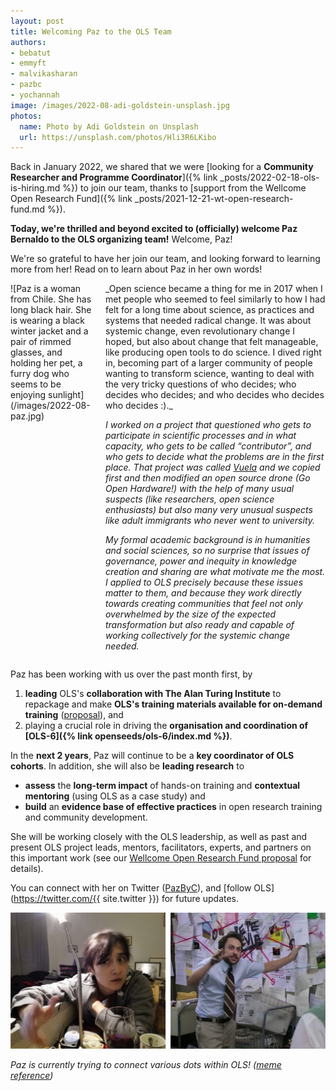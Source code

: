 ```yaml
---
layout: post
title: Welcoming Paz to the OLS Team
authors:
- bebatut
- emmyft
- malvikasharan
- pazbc
- yochannah
image: /images/2022-08-adi-goldstein-unsplash.jpg
photos:
  name: Photo by Adi Goldstein on Unsplash
  url: https://unsplash.com/photos/Hli3R6LKibo
---
```


Back in January 2022, we shared that we were [looking for a **Community Researcher and Programme Coordinator**]({% link _posts/2022-02-18-ols-is-hiring.md %}) to join our team, thanks to [support from the Wellcome Open Research Fund]({% link _posts/2021-12-21-wt-open-research-fund.md %}).

__Today, we're thrilled and beyond excited to (officially) welcome Paz Bernaldo to the OLS organizing team!__
Welcome, Paz!

We're so grateful to have her join our team, and looking forward to learning more from her! Read on to learn about Paz in her own words!

<div class="columns">
  <div class="column is-3" markdown="1">
![Paz is a woman from Chile. She has long black hair. She is wearing a black winter jacket and a pair of rimmed glasses, and holding her pet, a furry dog who seems to be enjoying sunlight](/images/2022-08-paz.jpg)
  </div>
  <div class="column" markdown="1">
_Open science became a thing for me in 2017 when I met people who seemed to feel similarly to how I had felt for a long time about science, as practices and systems that needed radical change. It was about systemic change, even revolutionary change I hoped, but also about change that felt manageable, like producing open tools to do science. I dived right in, becoming part of a larger community of people wanting to transform science, wanting to deal with the very tricky questions of who decides; who decides who decides; and who decides who decides who decides :)._

_I worked on a project that questioned who gets to participate in scientific processes and in what capacity, who gets to be called “contributor”, and who gets to decide what the problems are in the first place. That project was called [Vuela](https://vuela.cc/) and we copied first and then modified an open source drone (Go Open Hardware!) with the help of many usual suspects (like researchers, open science enthusiasts) but also many very unusual suspects like adult immigrants who never went to university._

_My formal academic background is in humanities and social sciences, so no surprise that issues of governance, power and inequity in knowledge creation and sharing are what motivate me the most. I applied to OLS precisely because these issues matter to them, and because they work directly towards creating communities that feel not only overwhelmed by the size of the expected transformation but also ready and capable of working collectively for the systemic change needed._
  </div>
</div>

Paz has been working with us over the past month first, by
1. **leading** OLS's **collaboration with The Alan Turing Institute** to repackage and make **OLS's training materials available for on-demand training** ([proposal](https://zenodo.org/record/6974060)), and
2. playing a crucial role in driving the **organisation and coordination of [OLS-6]({% link openseeds/ols-6/index.md %})**.

In the **next 2 years**, Paz will continue to be a **key coordinator of OLS cohorts**. In addition, she will also be **leading research** to
- **assess** the **long-term impact** of hands-on training and **contextual mentoring** (using OLS as a case study) and
- **build** an **evidence base of effective practices** in open research training and community development.

She will be working closely with the OLS leadership, as well as past and present OLS project leads, mentors, facilitators, experts, and partners on this important work (see our [Wellcome Open Research Fund proposal](https://zenodo.org/record/5267934) for details).

You can connect with her on Twitter ([PazByC](https://twitter.com/PazByC)), and [follow OLS](https://twitter.com/{{ site.twitter }}) for future updates.

![Paz is connecting dots in her mind, mimicking a meme reference to one of the most famous scenes of It's Always Sunny In Philadelphia in which the character Charlie goes on a conspiratorial rant about how he believes a person named 'Pepe Silvia' does not exist.](/images/2022-08-paz-meme.png)

*Paz is currently trying to connect various dots within OLS! ([meme reference](https://knowyourmeme.com/memes/pepe-silvia))*
